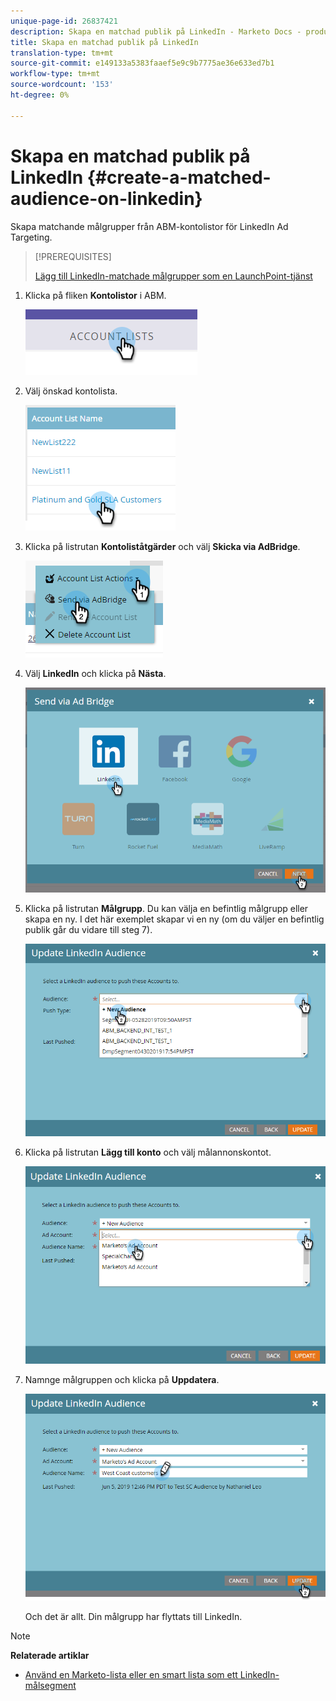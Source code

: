 ```yaml
---
unique-page-id: 26837421
description: Skapa en matchad publik på LinkedIn - Marketo Docs - produktdokumentation
title: Skapa en matchad publik på LinkedIn
translation-type: tm+mt
source-git-commit: e149133a5383faaef5e9c9b7775ae36e633ed7b1
workflow-type: tm+mt
source-wordcount: '153'
ht-degree: 0%

---
```



# Skapa en matchad publik på LinkedIn {#create-a-matched-audience-on-linkedin}

Skapa matchande målgrupper från ABM-kontolistor för LinkedIn Ad Targeting.

>[!PREREQUISITES]
>
>[Lägg till LinkedIn-matchade målgrupper som en LaunchPoint-tjänst](http://docs.marketo.com/x/I4Fy)

1. Klicka på fliken **Kontolistor** i ABM.

   ![](assets/one-1.png)

1. Välj önskad kontolista.

   ![](assets/two.png)

1. Klicka på listrutan **Kontoliståtgärder** och välj **Skicka via AdBridge**.

   ![](assets/three-1.png)

1. Välj **LinkedIn** och klicka på **Nästa**.

   ![](assets/four-1.png)

1. Klicka på listrutan **Målgrupp**. Du kan välja en befintlig målgrupp eller skapa en ny. I det här exemplet skapar vi en ny (om du väljer en befintlig publik går du vidare till steg 7).

   ![](assets/five-1.png)

1. Klicka på listrutan **Lägg till konto** och välj målannonskontot.

   ![](assets/six-1.png)

1. Namnge målgruppen och klicka på **Uppdatera**.

   ![](assets/seven.png)

   Och det är allt. Din målgrupp har flyttats till LinkedIn.

>[!NOTE]
>
>**Relaterade artiklar**
>
>* [Använd en Marketo-lista eller en smart lista som ett LinkedIn-målsegment](http://docs.marketo.com/x/NIFy)

>



